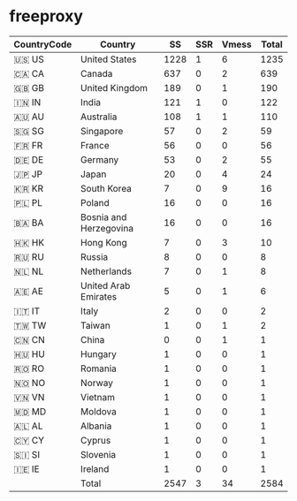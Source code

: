 # freeproxy

|CountryCode|Country|SS|SSR|Vmess|Total|
|  ----  | ----  |  ----  | ----  |  ----  | ----  |
|🇺🇸 US|United States|1228|1|6|1235|
|🇨🇦 CA|Canada|637|0|2|639|
|🇬🇧 GB|United Kingdom|189|0|1|190|
|🇮🇳 IN|India|121|1|0|122|
|🇦🇺 AU|Australia|108|1|1|110|
|🇸🇬 SG|Singapore|57|0|2|59|
|🇫🇷 FR|France|56|0|0|56|
|🇩🇪 DE|Germany|53|0|2|55|
|🇯🇵 JP|Japan|20|0|4|24|
|🇰🇷 KR|South Korea|7|0|9|16|
|🇵🇱 PL|Poland|16|0|0|16|
|🇧🇦 BA|Bosnia and Herzegovina|16|0|0|16|
|🇭🇰 HK|Hong Kong|7|0|3|10|
|🇷🇺 RU|Russia|8|0|0|8|
|🇳🇱 NL|Netherlands|7|0|1|8|
|🇦🇪 AE|United Arab Emirates|5|0|1|6|
|🇮🇹 IT|Italy|2|0|0|2|
|🇹🇼 TW|Taiwan|1|0|1|2|
|🇨🇳 CN|China|0|0|1|1|
|🇭🇺 HU|Hungary|1|0|0|1|
|🇷🇴 RO|Romania|1|0|0|1|
|🇳🇴 NO|Norway|1|0|0|1|
|🇻🇳 VN|Vietnam|1|0|0|1|
|🇲🇩 MD|Moldova|1|0|0|1|
|🇦🇱 AL|Albania|1|0|0|1|
|🇨🇾 CY|Cyprus|1|0|0|1|
|🇸🇮 SI|Slovenia|1|0|0|1|
|🇮🇪 IE|Ireland|1|0|0|1|
||Total|2547|3|34|2584|
